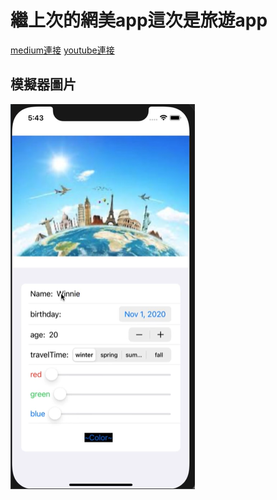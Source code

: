 # 繼上次的網美app這次是旅遊app

[medium連接](https://medium.com/海大-ios-app-程式設計/繼上次的網美app這次是旅遊app-63e9685cc3be)
[youtube連接](https://youtu.be/6XPsvPjMoKg)

## 模擬器圖片
![](./image/cover.png)